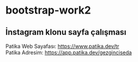 # bootstrap-work2

## İnstagram klonu sayfa çalışması

Patika Web Sayafası: https://www.patika.dev/tr <br>
Patika Adresim: https://app.patika.dev/gezginciseda
